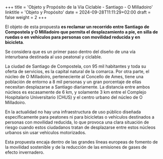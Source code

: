 +++
title = 'Objeto y Propósito de la Vía Ciclable - Santiago - O Milladoiro'
linktitle = 'Objeto y Propósito'
date = 2024-09-28T11:11:29+02:00
draft = false
weight = 2
+++

El objeto de esta propuesta **es reclamar un recorrido entre Santiago de Compostela y O Milladoiro que permita el desplazamiento a pie, en silla de ruedas o en vehículos para personas con movilidad reducida y en bicicleta**.

Se considera que es un primer paso dentro del diseño de una vía interurbana destinada al uso peatonal y ciclable.

La ciudad de Santiago de Compostela, con 95 mil habitantes y toda su oferta de servicios, es la capital natural de la comarca. Por otra parte, el núcleo de O Milladoiro, perteneciente al Concello de Ames, tiene una población de entorno a 8 mil personas y un gran porcentaje de ellas necesitan desplazarse a Santiago diariamente. La distancia entre ambos núcleos es escasamente de 6 km, y solamente 3 km entre el Complejo Hospitalario Universitario (CHUS) y el centro urbano del núcleo de O Milladoiro.

En la actualidad no hay una infraestructura de uso público diseñada específicamente para peatones ni para bicicletas o vehículos destinados a personas con movilidad reducida, lo que provoca una clara situación de riesgo cuando estos ciudadanos tratan de desplazarse entre estos núcleos urbanos sin usar vehículos motorizados.

Esta propuesta encaja dentro de las grandes líneas europeas de fomento de la movilidad sostenible y de la reducción de las emisiones de gases de efecto invernadero.
